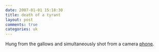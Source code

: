 ```yaml
---
date: 2007-01-01 15:18:30
title: death of a tyrant
layout: post
comments: true
categories: uk
---
```

Hung from the gallows and simultaneously shot from a camera
[phone](http://the-whistleblower-by-peter-rost.blogspot.com/2006/12/uncensored-saddam-hussein-execution.html).
